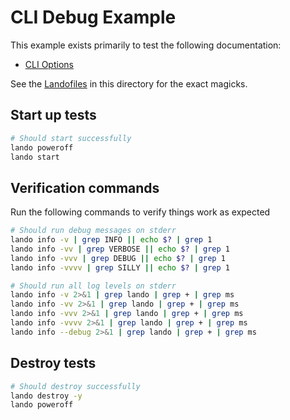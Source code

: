 # CLI Debug Example

This example exists primarily to test the following documentation:

* [CLI Options](https://docs.lando.dev/cli/)

See the [Landofiles](https://docs.lando.dev/config/lando.html) in this directory for the exact magicks.

## Start up tests

```bash
# Should start successfully
lando poweroff
lando start
```

## Verification commands

Run the following commands to verify things work as expected

```bash
# Should run debug messages on stderr
lando info -v | grep INFO || echo $? | grep 1
lando info -vv | grep VERBOSE || echo $? | grep 1
lando info -vvv | grep DEBUG || echo $? | grep 1
lando info -vvvv | grep SILLY || echo $? | grep 1

# Should run all log levels on stderr
lando info -v 2>&1 | grep lando | grep + | grep ms
lando info -vv 2>&1 | grep lando | grep + | grep ms
lando info -vvv 2>&1 | grep lando | grep + | grep ms
lando info -vvvv 2>&1 | grep lando | grep + | grep ms
lando info --debug 2>&1 | grep lando | grep + | grep ms
```

## Destroy tests

```bash
# Should destroy successfully
lando destroy -y
lando poweroff
```
